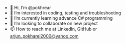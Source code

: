 - 👋 Hi, I’m @pokhrear
- 👀 I’m interested in coding, testing and troubleshooting
- 🌱 I’m currently learning advance C# programming 
- 💞️ I’m looking to collaborate on new project
- 📫 How to reach me at LinkedIn, GitHub or arjun_pokharel2000@yahoo.com

<!---
pokhrear/pokhrear is a ✨ special ✨ repository because its `README.md` (this file) appears on your GitHub profile.
You can click the Preview link to take a look at your changes.
--->
